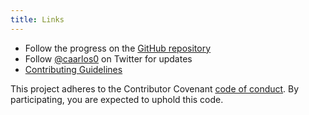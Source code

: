 ```yaml
---
title: Links
---
```


- Follow the progress on the [GitHub repository](https://github.com/getantibody/antibody)
- Follow [@caarlos0](https://twitter.com/caarlos0) on Twitter for updates
- [Contributing Guidelines](https://github.com/getantibody/antibody/blob/master/CONTRIBUTING.md)

This project adheres to the Contributor Covenant
[code of conduct](https://github.com/getantibody/antibody/blob/master/CODE_OF_CONDUCT.md).
By participating, you are expected to uphold this code.
